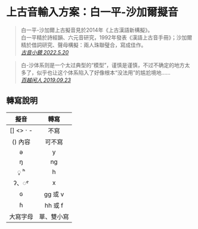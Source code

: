 # 上古音輸入方案：白一平-沙加爾擬音

> 白一平-沙加爾上古擬音見於2014年《上古漢語新構擬》。<br>
> 白一平精於詩經韻、六元音研究，1992年發表《漢語上古音手冊》；沙加爾精於借詞研究、聲母構擬：兩人珠聯璧合，寫成佳作。<br>
> [*古音小鏡 2022.5.20*](http://www.kaom.net/ny_box.php?name=baisha)

> 白-沙体系则是一个太过典型的“模型”，谨慎是谨慎，不过不确定的地方太多了，似乎也让这个体系陷入了好像根本“没法用”的尴尬境地……<br>
> [*百越闲人 2019.09.23*](https://www.zhihu.com/question/334162615/answer/743574006)

## 轉寫說明

| 擬音 | 轉寫 |
| :---: | :---: |
| [] <> · - | 不寫 |
| () 內容 | 可不寫 |
| ə | y |
| ŋ | ng |
| ◌̥ ʰ | h |
| ʔ、◌ˤ | x |
| ɢ | gg 或 v |
| ɦ | hh 或 f |
| 大寫字母 | 單、雙小寫 |